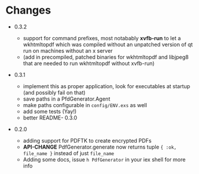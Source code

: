 # Changes

  - 0.3.2
    - support for command prefixes, most notabably **xvfb-run** to let a
      wkhtmltopdf which was compiled without an unpatched version of qt run on
      machines without an x server
    - (add in precompiled, patched binaries for wkhtmltopdf and libjpeg8 that are
      needed to run wkhtmltopdf without xvfb-run)
  - 0.3.1
    - implement this as proper application, look for executables at startup (and possibly fail on that)
    - save paths in a PfdGenerator.Agent
    - make paths configurable in `config/ENV.exs` as well
    - add some tests (Yay!)
    - better README- 0.3.0

  - 0.2.0 
    - adding support for PDFTK to create encrypted PDFs
    - **API-CHANGE** PdfGenerator.generate now returns tuple `{ :ok, file_name }` instead of just `file_name`
    - Adding some docs, issue `h PdfGenerator` in your iex shell for more info

